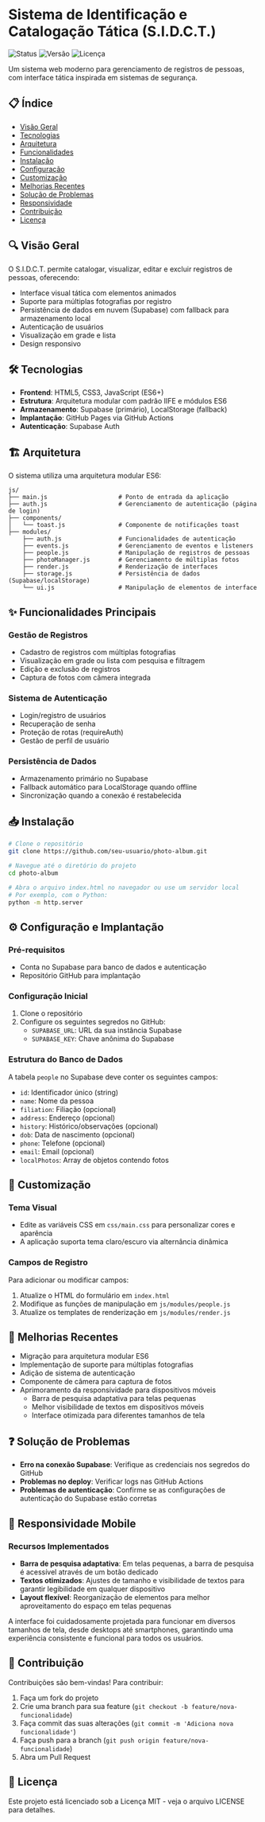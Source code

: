 # Sistema de Identificação e Catalogação Tática (S.I.D.C.T.)

![Status](https://img.shields.io/badge/status-ativo-brightgreen)
![Versão](https://img.shields.io/badge/versão-1.0-blue)
![Licença](https://img.shields.io/badge/licença-MIT-green)

Um sistema web moderno para gerenciamento de registros de pessoas, com interface tática inspirada em sistemas de segurança.

## 📋 Índice

- [Visão Geral](#visão-geral)
- [Tecnologias](#tecnologias)
- [Arquitetura](#arquitetura)
- [Funcionalidades](#funcionalidades-principais)
- [Instalação](#instalação)
- [Configuração](#configuração-e-implantação)
- [Customização](#customização)
- [Melhorias Recentes](#melhorias-recentes)
- [Solução de Problemas](#solução-de-problemas)
- [Responsividade](#responsividade-mobile)
- [Contribuição](#contribuição)
- [Licença](#licença)

## 🔍 Visão Geral

O S.I.D.C.T. permite catalogar, visualizar, editar e excluir registros de pessoas, oferecendo:

- Interface visual tática com elementos animados
- Suporte para múltiplas fotografias por registro
- Persistência de dados em nuvem (Supabase) com fallback para armazenamento local
- Autenticação de usuários
- Visualização em grade e lista
- Design responsivo

## 🛠️ Tecnologias

- **Frontend**: HTML5, CSS3, JavaScript (ES6+)
- **Estrutura**: Arquitetura modular com padrão IIFE e módulos ES6
- **Armazenamento**: Supabase (primário), LocalStorage (fallback)
- **Implantação**: GitHub Pages via GitHub Actions
- **Autenticação**: Supabase Auth

## 🏗️ Arquitetura

O sistema utiliza uma arquitetura modular ES6:

```
js/
├── main.js                    # Ponto de entrada da aplicação
├── auth.js                    # Gerenciamento de autenticação (página de login)
├── components/
│   └── toast.js               # Componente de notificações toast
├── modules/
    ├── auth.js                # Funcionalidades de autenticação
    ├── events.js              # Gerenciamento de eventos e listeners
    ├── people.js              # Manipulação de registros de pessoas
    ├── photoManager.js        # Gerenciamento de múltiplas fotos
    ├── render.js              # Renderização de interfaces
    ├── storage.js             # Persistência de dados (Supabase/localStorage)
    └── ui.js                  # Manipulação de elementos de interface
```

## ✨ Funcionalidades Principais

### Gestão de Registros
- Cadastro de registros com múltiplas fotografias
- Visualização em grade ou lista com pesquisa e filtragem
- Edição e exclusão de registros
- Captura de fotos com câmera integrada

### Sistema de Autenticação
- Login/registro de usuários
- Recuperação de senha
- Proteção de rotas (requireAuth)
- Gestão de perfil de usuário

### Persistência de Dados
- Armazenamento primário no Supabase
- Fallback automático para LocalStorage quando offline
- Sincronização quando a conexão é restabelecida

## 📥 Instalação

```bash
# Clone o repositório
git clone https://github.com/seu-usuario/photo-album.git

# Navegue até o diretório do projeto
cd photo-album

# Abra o arquivo index.html no navegador ou use um servidor local
# Por exemplo, com o Python:
python -m http.server
```

## ⚙️ Configuração e Implantação

### Pré-requisitos
- Conta no Supabase para banco de dados e autenticação
- Repositório GitHub para implantação

### Configuração Inicial
1. Clone o repositório
2. Configure os seguintes segredos no GitHub:
   - `SUPABASE_URL`: URL da sua instância Supabase
   - `SUPABASE_KEY`: Chave anônima do Supabase

### Estrutura do Banco de Dados
A tabela `people` no Supabase deve conter os seguintes campos:
- `id`: Identificador único (string)
- `name`: Nome da pessoa
- `filiation`: Filiação (opcional)
- `address`: Endereço (opcional)
- `history`: Histórico/observações (opcional)
- `dob`: Data de nascimento (opcional)
- `phone`: Telefone (opcional)
- `email`: Email (opcional)
- `localPhotos`: Array de objetos contendo fotos

## 🎨 Customização

### Tema Visual
- Edite as variáveis CSS em `css/main.css` para personalizar cores e aparência
- A aplicação suporta tema claro/escuro via alternância dinâmica

### Campos de Registro
Para adicionar ou modificar campos:
1. Atualize o HTML do formulário em `index.html`
2. Modifique as funções de manipulação em `js/modules/people.js`
3. Atualize os templates de renderização em `js/modules/render.js`

## 🚀 Melhorias Recentes

- Migração para arquitetura modular ES6
- Implementação de suporte para múltiplas fotografias
- Adição de sistema de autenticação
- Componente de câmera para captura de fotos
- Aprimoramento da responsividade para dispositivos móveis
  - Barra de pesquisa adaptativa para telas pequenas
  - Melhor visibilidade de textos em dispositivos móveis
  - Interface otimizada para diferentes tamanhos de tela

## ❓ Solução de Problemas

- **Erro na conexão Supabase**: Verifique as credenciais nos segredos do GitHub
- **Problemas no deploy**: Verificar logs nas GitHub Actions
- **Problemas de autenticação**: Confirme se as configurações de autenticação do Supabase estão corretas

## 📱 Responsividade Mobile

### Recursos Implementados
- **Barra de pesquisa adaptativa**: Em telas pequenas, a barra de pesquisa é acessível através de um botão dedicado
- **Textos otimizados**: Ajustes de tamanho e visibilidade de textos para garantir legibilidade em qualquer dispositivo
- **Layout flexível**: Reorganização de elementos para melhor aproveitamento do espaço em telas pequenas

A interface foi cuidadosamente projetada para funcionar em diversos tamanhos de tela, desde desktops até smartphones, garantindo uma experiência consistente e funcional para todos os usuários.

## 👥 Contribuição

Contribuições são bem-vindas! Para contribuir:

1. Faça um fork do projeto
2. Crie uma branch para sua feature (`git checkout -b feature/nova-funcionalidade`)
3. Faça commit das suas alterações (`git commit -m 'Adiciona nova funcionalidade'`)
4. Faça push para a branch (`git push origin feature/nova-funcionalidade`)
5. Abra um Pull Request

## 📄 Licença

Este projeto está licenciado sob a Licença MIT - veja o arquivo LICENSE para detalhes.
